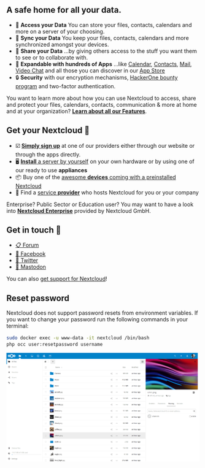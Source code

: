 ## A safe home for all your data.

* 📁 **Access your Data** You can store your files, contacts, calendars and more on a server of your choosing.
* 🔄 **Sync your Data** You keep your files, contacts, calendars and more synchronized amongst your devices.
* 🙌 **Share your Data** …by giving others access to the stuff you want them to see or to collaborate with.
* 🚀 **Expandable with hundreds of Apps** ...like [Calendar](https://github.com/nextcloud/calendar), [Contacts](https://github.com/nextcloud/contacts), [Mail](https://github.com/nextcloud/mail), [Video Chat](https://github.com/nextcloud/spreed) and all those you can discover in our [App Store](https://apps.nextcloud.com)
* 🔒 **Security** with our encryption mechanisms, [HackerOne bounty program](https://hackerone.com/nextcloud) and two-factor authentication.

You want to learn more about how you can use Nextcloud to access, share and protect your files, calendars, contacts, communication & more at home and at your organization? [**Learn about all our Features**](https://nextcloud.com/athome/).

## Get your Nextcloud 🚚

- ☑️ [**Simply sign up**](https://nextcloud.com/signup/) at one of our providers either through our website or through the apps directly.
- 🖥 [**Install** a server by yourself](https://nextcloud.com/install/#instructions-server) on your own hardware or by using one of our ready to use **appliances**
- 📦 Buy one of the [awesome **devices** coming with a preinstalled Nextcloud](https://nextcloud.com/devices/)
- 🏢 Find a [service **provider**](https://nextcloud.com/providers/) who hosts Nextcloud for you or your company

Enterprise? Public Sector or Education user? You may want to have a look into [**Nextcloud Enterprise**](https://nextcloud.com/enterprise/) provided by Nextcloud GmbH.

## Get in touch 💬

* [📋 Forum](https://help.nextcloud.com)
* [👥 Facebook](https://www.facebook.com/nextclouders)
* [🐣 Twitter](https://twitter.com/Nextclouders)
* [🐘 Mastodon](https://mastodon.xyz/@nextcloud)

You can also [get support for Nextcloud](https://nextcloud.com/support)!

## Reset password
Nextcloud does not support password resets from environment variables. If you want to change your password run the following commands in your terminal:
    
```bash
sudo docker exec -u www-data -it nextcloud /bin/bash
php occ user:resetpassword username
```

![](https://raw.githubusercontent.com/nextcloud/screenshots/master/files/Files%20Sharing.png)

